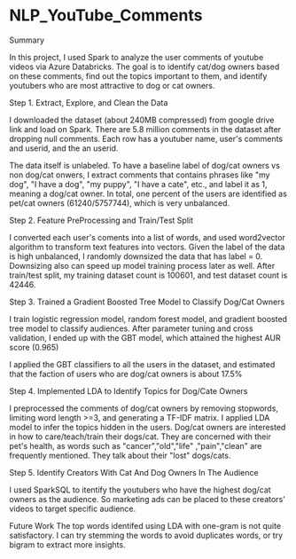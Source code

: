 # NLP_YouTube_Comments

Summary

In this project, I used Spark to analyze the user comments of youtube videos via Azure Databricks. The goal is to identify cat/dog owners based on these comments, find out the topics important to them, and identify youtubers who are most attractive to dog or cat owners.

Step 1. Extract, Explore, and Clean the Data

I downloaded the dataset (about 240MB compressed) from google drive link and load on Spark. There are 5.8 million comments in the dataset after dropping null comments. Each row has a youtuber name, user's comments and userid, and the an userid.

The data itself is unlabeled. To have a baseline label of dog/cat owners vs non dog/cat onwers, I extract comments that contains phrases like "my dog", "I have a dog", "my puppy", "I have a cate", etc., and label it as 1, meaning a dog/cat owner. In total, one percent of the users are identified as pet/cat owners (61240/5757744), which is very unbalanced.

Step 2. Feature PreProcessing and Train/Test Split

I converted each user's coments into a list of words, and used word2vector algorithm to transform text features into vectors. Given the label of the data is high unbalanced, I randomly downsized the data that has label = 0. Downsizing also can speed up model training process later as well. After train/test split, my training dataset count is 100601, and test dataset count is 42446.

Step 3. Trained a Gradient Boosted Tree Model to Classify Dog/Cat Owners

I train logistic regression model, random forest model, and gradient boosted tree model to classify audiences. After parameter tuning and cross validation, I ended up with the GBT model, which attained the highest AUR score (0.965)

I applied the GBT classifiers to all the users in the dataset, and estimated that the faction of users who are dog/cat owners is about 17.5%

Step 4. Implemented LDA to Identify Topics for Dog/Cate Owners

I preprocessed the comments of dog/cat owners by removing stopwords, limiting word length >=3, and generating a TF-IDF matrix. I applied LDA model to infer the topics hidden in the users. Dog/cat owners are interested in how to care/teach/train their dogs/cat. They are concerned with their pet's health, as words such as "cancer","old","life" ,"pain","clean" are frequently mentioned. They talk about their "lost" dogs/cats.

Step 5. Identify Creators With Cat And Dog Owners In The Audience

I used SparkSQL to itentify the youtubers who have the highest dog/cat owners as the audience. So marketing ads can be placed to these creators' videos to target specific audience.

Future Work
The top words identifed using LDA with one-gram is not quite satisfactory. I can try stemming the words to avoid duplicates words, or try bigram to extract more insights.
